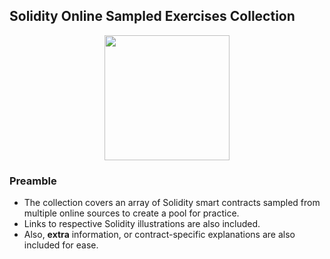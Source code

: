 ## Solidity Online Sampled Exercises Collection
<div align="center">
<img width=200 height=200 src="https://user-images.githubusercontent.com/77758884/156876700-2967a25d-56e2-4664-a9e6-53f88503f517.png">
</div>

### Preamble
- The collection covers an array of Solidity smart contracts sampled from multiple online sources to create a pool for practice.
- Links to respective Solidity illustrations are also included.
- Also, **extra** information, or contract-specific explanations are also included for ease.
